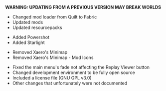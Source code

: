 **WARNING: UPDATING FROM A PREVIOUS VERSION MAY BREAK WORLDS**

- Changed mod loader from Quilt to Fabric
- Updated mods
- Updated resourcepacks

* Added Powershot
* Added Starlight

- Removed Xaero's Minimap
- Removed Xaero's Minimap - Mod Icons

* Fixed the main menu's fade not affecting the Replay Viewer button
* Changed development environment to be fully open source
* Included a license file (GNU GPL v3.0)
* Other changes that unfortunately were not documented